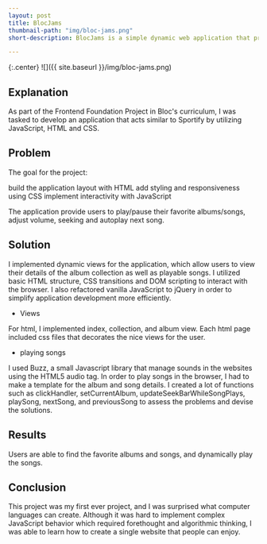 ```yaml
---
layout: post
title: BlocJams
thumbnail-path: "img/bloc-jams.png"
short-description: BlocJams is a simple dynamic web application that provides music player service to users.

---
```


{:.center}
![]({{ site.baseurl }}/img/bloc-jams.png)

## Explanation

As part of the Frontend Foundation Project in Bloc's curriculum, I was tasked to develop an application that acts similar to Sportify by utilizing JavaScript, HTML and CSS.

## Problem

The goal for the project:

  build the application layout with HTML
  add styling and responsiveness using CSS
  implement interactivity with JavaScript

The application provide users to play/pause their favorite albums/songs, adjust volume, seeking and autoplay next song.

## Solution

I implemented dynamic views for the application, which allow users to view their details of the album collection as well as playable songs. I utilized basic HTML structure, CSS transitions and DOM scripting to interact with the browser. I also refactored vanilla JavaScript to jQuery in order to simplify application development more efficiently.

 - Views

For html, I implemented index, collection, and album view. Each html page included css files that decorates the nice views for the user.

 - playing songs

I used Buzz, a small Javascript library that manage sounds in the websites using the HTML5 audio tag. In order to play songs in the browser, I had to make a template for the album and song details. I created a lot of functions such as clickHandler, setCurrentAlbum, updateSeekBarWhileSongPlays, playSong, nextSong, and previousSong to assess the problems and devise the solutions.

## Results

Users are able to find the favorite albums and songs, and dynamically play the songs.

## Conclusion

This project was my first ever project, and I was surprised what computer languages can create. Although it was hard to implement complex JavaScript behavior which required forethought and algorithmic thinking, I was able to learn how to create a single website that people can enjoy.

